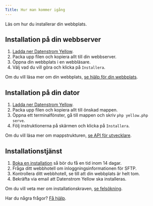 ```yaml
---
Title: Hur man kommer igång
---
```

Läs om hur du installerar din webbplats.

## Installation på din webbserver

1. [Ladda ner Datenstrom Yellow](https://github.com/datenstrom/yellow/archive/main.zip).
2. Packa upp filen och kopiera allt till din webbserver. 
3. Öppna din webbplats i en webbläsare.
4. Välj vad du vill göra och klicka på `Installera`.

Om du vill läsa mer om din webbplats, [se hjälp för din webbplats](.).

## Installation på din dator

1. [Ladda ner Datenstrom Yellow](https://github.com/datenstrom/yellow/archive/main.zip).
2. Packa upp filen och kopiera allt till önskad mappen.
3. Öppna ett terminalfönster, gå till mappen och skriv `php yellow.php serve`.
5. Följ instruktionerna på skärmen och klicka på `Installera`.

Om du vill läsa mer om mappstrukturen, [se API för utvecklare](api-for-developers).

## Installationstjänst

1. [Boka en installation](https://datenstrom.se/sv/contact/) så bör du få en tid inom 14 dagar.
2. Fråga ditt webbhotell om inloggningsinformationen för SFTP.
3. Kontrollera ditt webbhotell, se till att din webbplats är helt tom.
4. Bekräfta via email att Datenstrom Yellow ska installeras.

Om du vill veta mer om installationskraven, [se felsökning](troubleshooting).

Har du några frågor? [Få hjälp](.).
